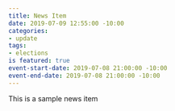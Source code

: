 ```yaml
---
title: News Item
date: 2019-07-09 12:55:00 -10:00
categories:
- update
tags:
- elections
is featured: true
event-start-date: 2019-07-08 21:00:00 -10:00
event-end-date: 2019-07-08 21:00:00 -10:00
---
```


This is a sample news item